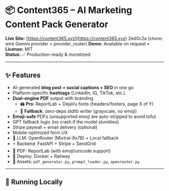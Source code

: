 ﻿# 📦 Content365 – AI Marketing Content Pack Generator

**Live Site:** [https://content365.xyz](https://content365.xyz)   2ed0c2a (chore: wire Gemini provider + provider_router)
**Demo:** Available on request • **License:** MIT  
**Status:** ✅ Production-ready & monetized

---

## ✨ Features

- AI-generated **blog post + social captions + SEO** in one go
- Platform-specific **hashtags** (LinkedIn, IG, TikTok, etc.)
- **Dual-engine PDF** output with branding  
  - 🖨️ **Pro**: ReportLab + DejaVu fonts (headers/footers, page X of Y)  
  - 🧰 **Fallback**: zero-deps stdlib writer (grayscale, no emoji)
- **Emoji-safe** PDFs (unsupported emoji are auto-stripped to avoid tofu)
- GPT fallback logic (no crash if the model stumbles)
- Stripe paywall + email delivery (optional)
- Mobile-optimized form UX
- 🧠 LLM: OpenRouter (Mixtral-8x7B) + Local fallback
- ⚡ Backend: FastAPI + Stripe + SendGrid
- 🧾 PDF: ReportLab (with emoji/unicode support)
- 🚀 Deploy: Docker + Railway
- 📁 Assets: `pdf_generator.py`, `prompt_loader.py`, `openrouter.py`

---

## 🧪 Running Locally

